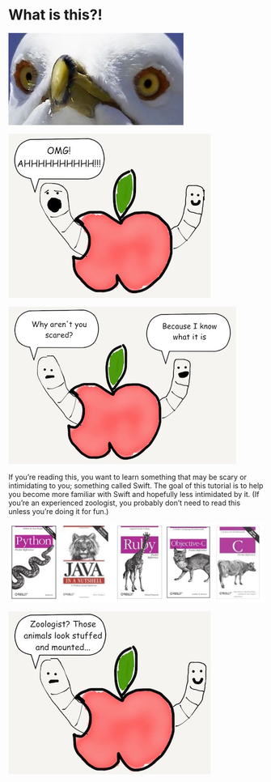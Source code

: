 # What is this?!
![Scary Eyes](images/seagull2.jpg)

![Scare Worm](images/worm_scared_intro.jpg)

![Scare Worm](images/why_not_scared.jpg)

<!-- [Show two worms]
[Angie ‘Because I know what it is.’]
[Angie ‘Let’s allow the Author to explain’] -->

If you’re reading this, you want to learn something that may be scary or intimidating to you; something called Swift. The goal of this tutorial is to help you become more familiar with Swift and hopefully less intimidated by it. (If you’re an experienced zoologist, you probably don’t need to read this unless you’re doing it for fun.)

![Oreilly Books](images/oreilly_books.jpg)

![zoologist](images/zoologist.jpg)
